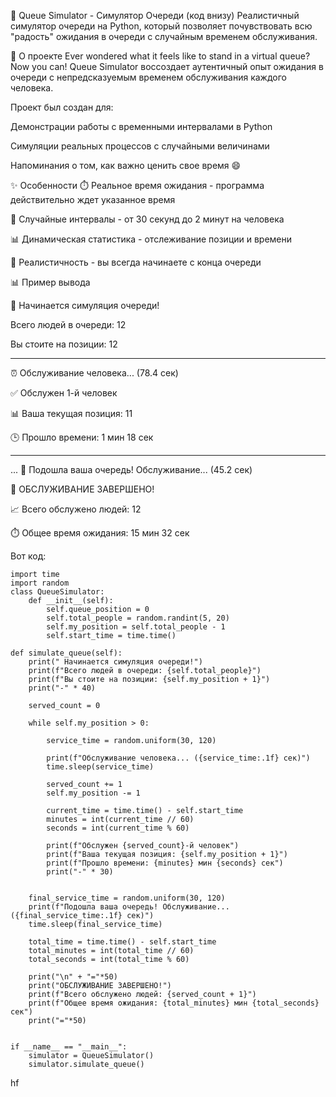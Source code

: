 🚶 Queue Simulator - Симулятор Очереди (код внизу)
Реалистичный симулятор очереди на Python, который позволяет почувствовать всю "радость" ожидания в очереди с случайным временем обслуживания.

🎯 О проекте
Ever wondered what it feels like to stand in a virtual queue? Now you can! Queue Simulator воссоздает аутентичный опыт ожидания в очереди с непредсказуемым временем обслуживания каждого человека.

Проект был создан для:

Демонстрации работы с временными интервалами в Python

Симуляции реальных процессов с случайными величинами

Напоминания о том, как важно ценить свое время 😄

✨ Особенности
⏱️ Реальное время ожидания - программа действительно ждет указанное время

🎲 Случайные интервалы - от 30 секунд до 2 минут на человека

📊 Динамическая статистика - отслеживание позиции и времени

🎯 Реалистичность - вы всегда начинаете с конца очереди

📊 Пример вывода

🚶 Начинается симуляция очереди!

Всего людей в очереди: 12

Вы стоите на позиции: 12

----------------------------------------

⏰ Обслуживание человека... (78.4 сек)

✅ Обслужен 1-й человек

📊 Ваша текущая позиция: 11

🕒 Прошло времени: 1 мин 18 сек

------------------------------

...
🎉 Подошла ваша очередь! Обслуживание... (45.2 сек)


🏁 ОБСЛУЖИВАНИЕ ЗАВЕРШЕНО!

📈 Всего обслужено людей: 12

⏱️ Общее время ожидания: 15 мин 32 сек

Вот код:

    import time
    import random
    class QueueSimulator:
        def __init__(self):
            self.queue_position = 0
            self.total_people = random.randint(5, 20)  
            self.my_position = self.total_people - 1  
            self.start_time = time.time()
        
    def simulate_queue(self):
        print(" Начинается симуляция очереди!")
        print(f"Всего людей в очереди: {self.total_people}")
        print(f"Вы стоите на позиции: {self.my_position + 1}")
        print("-" * 40)
        
        served_count = 0
        
        while self.my_position > 0:
            
            service_time = random.uniform(30, 120)
            
            print(f"Обслуживание человека... ({service_time:.1f} сек)")
            time.sleep(service_time)
            
            served_count += 1
            self.my_position -= 1
            
            current_time = time.time() - self.start_time
            minutes = int(current_time // 60)
            seconds = int(current_time % 60)
            
            print(f"Обслужен {served_count}-й человек")
            print(f"Ваша текущая позиция: {self.my_position + 1}")
            print(f"Прошло времени: {minutes} мин {seconds} сек")
            print("-" * 30)
        
        
        final_service_time = random.uniform(30, 120)
        print(f"Подошла ваша очередь! Обслуживание... ({final_service_time:.1f} сек)")
        time.sleep(final_service_time)
        
        total_time = time.time() - self.start_time
        total_minutes = int(total_time // 60)
        total_seconds = int(total_time % 60)
        
        print("\n" + "="*50)
        print("ОБСЛУЖИВАНИЕ ЗАВЕРШЕНО!")
        print(f"Всего обслужено людей: {served_count + 1}")
        print(f"Общее время ожидания: {total_minutes} мин {total_seconds} сек")
        print("="*50)


    if __name__ == "__main__":
        simulator = QueueSimulator()
        simulator.simulate_queue()

hf
